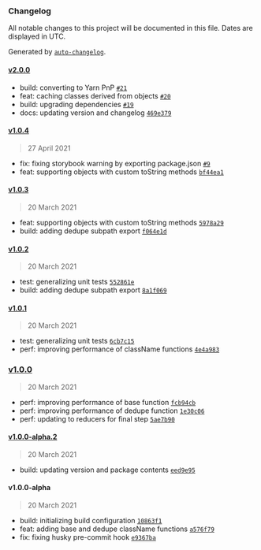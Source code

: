### Changelog

All notable changes to this project will be documented in this file. Dates are displayed in UTC.

Generated by [`auto-changelog`](https://github.com/CookPete/auto-changelog).

#### [v2.0.0](https://github.com/ekim088/classnames/compare/v1.0.4...v2.0.0)

- build: converting to Yarn PnP [`#21`](https://github.com/ekim088/classnames/pull/21)
- feat: caching classes derived from objects [`#20`](https://github.com/ekim088/classnames/pull/20)
- build: upgrading dependencies [`#19`](https://github.com/ekim088/classnames/pull/19)
- docs: updating version and changelog [`469e379`](https://github.com/ekim088/classnames/commit/469e379a0063b58785b6bec96f011269b6a9fa1e)

#### [v1.0.4](https://github.com/ekim088/classnames/compare/v1.0.3...v1.0.4)

> 27 April 2021

- fix: fixing storybook warning by exporting package.json [`#9`](https://github.com/ekim088/classnames/pull/9)
- feat: supporting objects with custom toString methods [`bf44ea1`](https://github.com/ekim088/classnames/commit/bf44ea18fb92bb6f34530c899821bff19bde63ee)

#### [v1.0.3](https://github.com/ekim088/classnames/compare/v1.0.2...v1.0.3)

> 20 March 2021

- feat: supporting objects with custom toString methods [`5978a29`](https://github.com/ekim088/classnames/commit/5978a29db60e3722000fc76d6d1fd2c5931687b0)
- build: adding dedupe subpath export [`f064e1d`](https://github.com/ekim088/classnames/commit/f064e1dd8a836a2b670083295deae120582c5b0a)

#### [v1.0.2](https://github.com/ekim088/classnames/compare/v1.0.1...v1.0.2)

> 20 March 2021

- test: generalizing unit tests [`552861e`](https://github.com/ekim088/classnames/commit/552861e40c09b046551e1d3f19666017cdfd3d93)
- build: adding dedupe subpath export [`8a1f069`](https://github.com/ekim088/classnames/commit/8a1f0699ae35554e7a3e048447927931892b65e4)

#### [v1.0.1](https://github.com/ekim088/classnames/compare/v1.0.0...v1.0.1)

> 20 March 2021

- test: generalizing unit tests [`6cb7c15`](https://github.com/ekim088/classnames/commit/6cb7c150625fd6792c5ee7e36360301834e72212)
- perf: improving performance of className functions [`4e4a983`](https://github.com/ekim088/classnames/commit/4e4a9830c548027ec8aca3fadc248307289431bf)

### [v1.0.0](https://github.com/ekim088/classnames/compare/v1.0.0-alpha.2...v1.0.0)

> 20 March 2021

- perf: improving performance of base function [`fcb94cb`](https://github.com/ekim088/classnames/commit/fcb94cb18f29e1aa962a6499d34b334a6c7e39dd)
- perf: improving performance of dedupe function [`1e30c06`](https://github.com/ekim088/classnames/commit/1e30c0664c389854cb693f2713845f325b0a4f53)
- perf: updating to reducers for final step [`5ae7b90`](https://github.com/ekim088/classnames/commit/5ae7b90e69484333786790a88415602386270ce5)

#### [v1.0.0-alpha.2](https://github.com/ekim088/classnames/compare/v1.0.0-alpha...v1.0.0-alpha.2)

> 20 March 2021

- build: updating version and package contents [`eed9e95`](https://github.com/ekim088/classnames/commit/eed9e95f8aa0df872ec9a92fe0833845ac73952e)

#### v1.0.0-alpha

> 20 March 2021

- build: initializing build configuration [`10863f1`](https://github.com/ekim088/classnames/commit/10863f1d76ccaefa2987b76b9c05b47f9d3e09c3)
- feat: adding base and dedupe className functions [`a576f79`](https://github.com/ekim088/classnames/commit/a576f7984ea262606f7bac12c7489a69e85505f6)
- fix: fixing husky pre-commit hook [`e9367ba`](https://github.com/ekim088/classnames/commit/e9367ba96240a5bb3ae10401f215c01e9a4b88f0)
